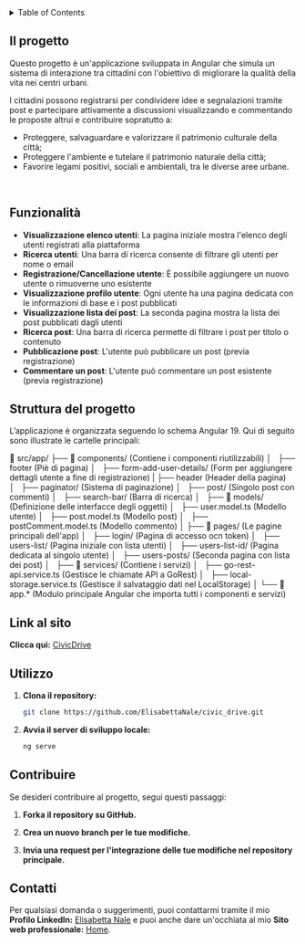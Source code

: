 <!-- TABLE OF CONTENTS -->
<details>
  <summary>Table of Contents</summary>
  <ol>
    <li><a href="#il-progetto">Il progetto: CivicDrive</a></li>
    <li><a href="#funzionalità">Funzionalità</a></li>
    <li><a href="#struttura-del-codice">Struttura del codice</a></li>
    <li><a href="#link-al-sito">Link</a></li>
    <li><a href="#utilizzo">Utilizzo</a></li>
    <li><a href="#contribuire">Contribuire</a></li>
    <li><a href="#contatti">Contatti</a></li>
  </ol>
</details>



<!-- IL PROGETTO -->
## Il progetto

Questo progetto è un'applicazione sviluppata in Angular che simula un sistema di interazione tra cittadini con l'obiettivo di migliorare
la qualità della vita nei centri urbani.<br>

I cittadini possono registrarsi per condividere idee e segnalazioni tramite post e partecipare attivamente a discussioni visualizzando e 
commentando le proposte altrui e contribuire sopratutto a:<br>

<ul>
    <li>Proteggere, salvaguardare e valorizzare il patrimonio culturale della città;</li>
    <li>Proteggere l'ambiente e tutelare il patrimonio naturale della città;</li>
    <li>Favorire legami positivi, sociali e ambientali, tra le diverse aree urbane.</li>
</ul><br>


<!-- FUNZIONALITà -->
## Funzionalità

- **Visualizzazione elenco utenti**: La pagina iniziale mostra l'elenco degli utenti registrati alla piattaforma
- **Ricerca utenti**: Una barra di ricerca consente di filtrare gli utenti per nome o email
- **Registrazione/Cancellazione utente**: È possibile aggiungere un nuovo utente o rimuoverne uno esistente
- **Visualizzazione profilo utente**: Ogni utente ha una pagina dedicata con le informazioni di base e i post pubblicati
- **Visualizzazione lista dei post**: La seconda pagina mostra la lista dei post pubblicati dagli utenti
- **Ricerca post**: Una barra di ricerca permette di filtrare i post per titolo o contenuto
- **Pubblicazione post**: L'utente può pubblicare un post (previa registrazione)
- **Commentare un post**: L'utente può commentare un post esistente (previa registrazione)


<!-- Struttura -->
## Struttura del progetto

L’applicazione è organizzata seguendo lo schema Angular 19. Qui di seguito sono illustrate le cartelle principali:

📂 src/app/
├── 📁 components/ (Contiene i componenti riutilizzabili)
│   ├── footer (Piè di pagina)
│   ├── form-add-user-details/ (Form per aggiungere dettagli utente a fine di registrazione)
|   ├── header (Header della pagina)
│   ├── paginator/ (Sistema di paginazione)
│   ├── post/ (Singolo post con commenti)
│   ├── search-bar/ (Barra di ricerca)
│   
├── 📁 models/ (Definizione delle interfacce degli oggetti)
│   ├── user.model.ts (Modello utente)
│   ├── post.model.ts (Modello post)
│   ├── postComment.model.ts (Modello commento)
│
├── 📁 pages/ (Le pagine principali dell'app)
│   ├── login/ (Pagina di accesso ocn token)
│   ├── users-list/ (Pagina iniziale con lista utenti)
│   ├── users-list-id/ (Pagina dedicata al singolo utente)
│   ├── users-posts/ (Seconda pagina con lista dei post)
│   
├── 📁 services/ (Contiene i servizi)
│   ├── go-rest-api.service.ts (Gestisce le chiamate API a GoRest)
│   ├── local-storage.service.ts (Gestisce il salvataggio dati nel LocalStorage)
│
└── 📜 app.* (Modulo principale Angular che importa tutti i componenti e servizi)


<!-- LINK -->
## Link al sito 

**Clicca qui:** [CivicDrive](https://civicdrive.netlify.app/)


<!-- UTILIZZO -->
## Utilizzo

1. **Clona il repository:**
    ```bash
    git clone https://github.com/ElisabettaNale/civic_drive.git
    ```
2. **Avvia il server di sviluppo locale:**
    ```bash
    ng serve
    ```


<!-- CONTRIBUIRE -->
## Contribuire

Se desideri contribuire al progetto, segui questi passaggi: 

1. **Forka il repository su GitHub.**

2. **Crea un nuovo branch per le tue modifiche.**

3. **Invia una request per l'integrazione delle tue modifiche nel repository principale.**


<!-- CONTATTI -->
## Contatti

Per qualsiasi domanda o suggerimenti, puoi contattarmi tramite il mio **Profilo LinkedIn:** [Elisabetta Nale](https://www.linkedin.com/in/elisabetta-nale/)
e puoi anche dare un'occhiata al mio **Sito web professionale:** [Home](https://elisabettanale.github.io/index.html).